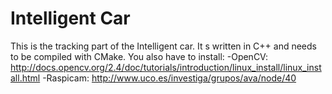 Intelligent Car
===================

This is the tracking part of the Intelligent car.
It s written in C++ and needs to be compiled with CMake.
You also have to install:
-OpenCV: http://docs.opencv.org/2.4/doc/tutorials/introduction/linux_install/linux_install.html 
-Raspicam: http://www.uco.es/investiga/grupos/ava/node/40
